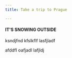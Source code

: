 ```yaml
---
title: Take a trip to Prague

---
```

<h4>IT'S SNOWING OUTSIDE</h4>

ksndjfnd kfslkflf lasfjladf 

afddfl oafjadl lafjldj 
